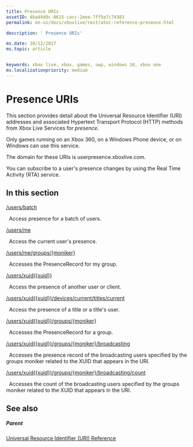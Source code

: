 ```yaml
---
title: Presence URIs
assetID: 4ba44d9c-8615-cacc-2eee-7ff5e7c74383
permalink: en-us/docs/xboxlive/rest/atoc-reference-presence.html

description: ' Presence URIs'

ms.date: 10/12/2017
ms.topic: article


keywords: xbox live, xbox, games, uwp, windows 10, xbox one
ms.localizationpriority: medium
---
```



# Presence URIs
 
This section provides detail about the Universal Resource Identifier (URI) addresses and associated Hypertext Transport Protocol (HTTP) methods from Xbox Live Services for *presence*.
 
Only games running on an Xbox 360, on a Windows Phone device, or on Windows can use this service.
 
The domain for these URIs is userpresence.xboxlive.com.
 
You can subscribe to a user's presence changes by using the Real Time Activity (RTA) service.
 
<a id="ID4ERB"></a>

 
## In this section

[/users/batch](uri-usersbatch.md)

&nbsp;&nbsp;Access presence for a batch of users.

[/users/me](uri-usersme.md)

&nbsp;&nbsp;Access the current user's presence.

[/users/me/groups/{moniker}](uri-usersmegroupsmoniker.md)

&nbsp;&nbsp;Accesses the PresenceRecord for my group.

[/users/xuid({xuid})](uri-usersxuid.md)

&nbsp;&nbsp;Access the presence of another user or client.

[/users/xuid({xuid})/devices/current/titles/current](uri-usersxuiddevicescurrenttitlescurrent.md)

&nbsp;&nbsp;Access the presence of a title or a title's user.

[/users/xuid({xuid})/groups/{moniker}](uri-usersxuidgroupsmoniker.md)

&nbsp;&nbsp;Accesses the PresenceRecord for a group.

[/users/xuid({xuid})/groups/{moniker}/broadcasting](uri-usersxuidgroupsmonikerbroadcasting.md)

&nbsp;&nbsp;Accesses the presence record of the broadcasting users specified by the groups moniker related to the XUID that appears in the URI.

[/users/xuid({xuid})/groups/{moniker}/broadcasting/count](uri-usersxuidgroupsmonikerbroadcastingcount.md)

&nbsp;&nbsp;Accesses the count of the broadcasting users specified by the groups moniker related to the XUID that appears in the URI.
 
<a id="ID4EMC"></a>

 
## See also
 
<a id="ID4EOC"></a>

 
##### Parent 

[Universal Resource Identifier (URI) Reference](../atoc-xboxlivews-reference-uris.md)

   
